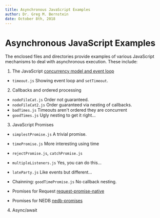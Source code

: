 ```yaml
---
title: Asynchronous JavaScript Examples
author: Dr. Greg M. Bernstein
date: October 8th, 2018
---
```


# Asynchronous JavaScript Examples

The enclosed files and directories provide examples of various JavaScript mechanisms to deal with asynchronous execution.  These include:

1. The JavaScript [concurrency model and event loop](https://developer.mozilla.org/en-US/docs/Web/JavaScript/EventLoop#Event_loop)

* `timeout.js` Showing event loop and `setTimeout`.

2. Callbacks and ordered processing

* `nodeFileCat.js` Order not guaranteed.
* `nodeFileCat2.js` Order guaranteed via nesting of callbacks.
* `badTimes.js` Timeouts aren't ordered they are concurrent
* `goodTimes.js` Ugly nesting to get it right...

3. JavaScript Promises

* `simplestPromise.js` A trivial promise.
* `timePromise.js` More interesting using time
* `rejectPromise.js`, `catchPromise.js`
* `multipleListeners.js` Yes, you can do this...
* `lateParty.js` Like events but different...

* Chainning: `goodTimePromise.js` No callback nesting.


* Promises for Request [request-promise-native](https://www.npmjs.com/package/request-promise-native)


* Promises for NEDB [nedb-promises](https://www.npmjs.com/package/nedb-promises)


4. Async/await